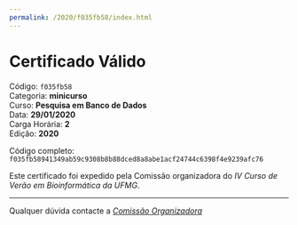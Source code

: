 ```yaml
---
permalink: /2020/f035fb58/index.html
---
```


# Certificado Válido

Código: `f035fb58`<br>
Categoria: **minicurso**<br>
Curso: **Pesquisa em Banco de Dados**<br>
Data: **29/01/2020**<br>
Carga Horária: **2**<br>
Edição: **2020**<br>


Código completo: `f035fb58941349ab59c9308b8b88dced8a8abe1acf24744c6398f4e9239afc76`


Este certificado foi expedido pela Comissão organizadora do *IV Curso de Verão em Bioinformática da UFMG*.

----

Qualquer dúvida contacte a [_Comissão Organizadora_](<mailto:cursobioinfoufmg@gmail.com$subject=[Certificados]>)

